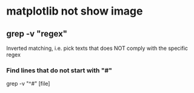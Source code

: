 # matplotlib not show image
## grep -v "regex"
Inverted matching, i.e. pick texts that does NOT comply with the specific regex

### Find lines that do not start with "#"
grep -v "^#" [file]
